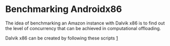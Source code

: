 Benchmarking Androidx86
======================

The idea of benchmarking an Amazon instance with Dalvik x86 is to find out the level of concurrency that can be achieved in computational offloading. 

Dalvik x86 can be created by following these scripts [1](https://gist.github.com/huberflores/4714824)
